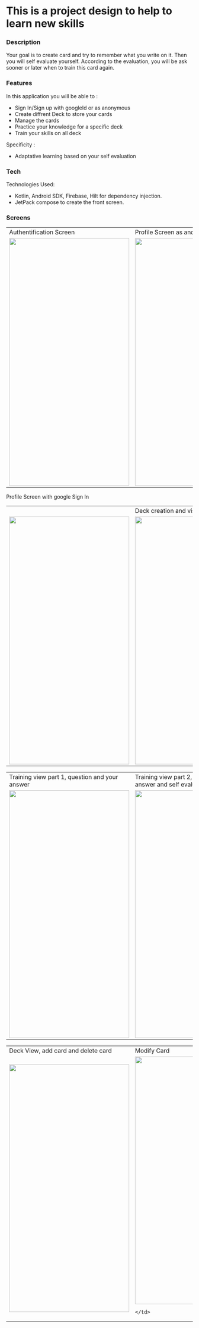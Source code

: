 # This is a project design to help to learn new skills

### Description 
Your goal is to create card and try to remember what you write on it.
Then you will self evaluate yourself.
According to the evaluation, you will be ask sooner or later when to train this card again.


### Features
In this application you will be able to :
* Sign In/Sign up with googleId or as anonymous
* Create diffrent Deck to store your cards
* Manage the cards 
* Practice your knowledge for a specific deck
* Train your skills on all deck

Specificity :
* Adaptative learning based on your self evaluation

### Tech 

Technologies Used: 
* Kotlin, Android SDK, Firebase, Hilt for dependency injection.
* JetPack compose to create the front screen.

### Screens

<table>
  <tr>
    <td>Authentification Screen</td>
     <td>Profile Screen as anonymous</td>
  </tr>
  <tr>
    <td><img src="https://github.com/theirishboy/learnAll/assets/47518805/71966a68-eb65-4af0-ad89-4b6864d680e0" width="324" height="666">
</td>
    <td><img src="https://github.com/theirishboy/learnAll/assets/47518805/049a6cf9-bcb7-4756-8f80-4254b7ba4639" width="324" height="666">
</td>
  </tr>
 </table>
 
 <table>
  <tr>
    <td></td> Profile Screen with google Sign In</td>
     <td>Deck creation and visualization</td>
  </tr>
  <tr>
    <td> <img src="https://github.com/theirishboy/learnAll/assets/47518805/c1032076-b643-4b8f-9bbf-97e9a3eb0a94" width="324" height="666">
    </td>
    <td><img src="https://github.com/theirishboy/learnAll/assets/47518805/8f5b59f2-1dff-4a63-acb3-d8912366bf23" width="324" height="666">
    </td>
  </tr>
 </table>
 
 <table>
  <tr>
    <td> Training view part 1, question and your answer</td>
     <td> Training view part 2, good answer, your answer and self evaluation</td>
  </tr>
  <tr>
    <td> <img src="https://github.com/theirishboy/learnAll/assets/47518805/1297dd50-4a45-4668-87c0-3d6a061077ca" width="324" height="666">
    </td>
    <td><img src="https://github.com/theirishboy/learnAll/assets/47518805/ca688763-34ab-4a23-bbf8-01ca38152500" width="324" height="666">
    </td>
  </tr>
 </table>
  <table>
  <tr>
    <td> Deck View, add card and delete card </td>
     <td> Modify Card</td>
  </tr>
  <tr>
    <td> <img src="https://github.com/theirishboy/learnAll/assets/47518805/ea63c2d1-153e-48f0-b4ec-e8987405aeab" width="324" height="666">
    </td>
    <td><img src="https://github.com/theirishboy/learnAll/assets/47518805/ea4fee86-67ba-47c1-a1dd-86005cc1b3b1" width="324" height="666">

    </td>
  </tr>
 </table>

